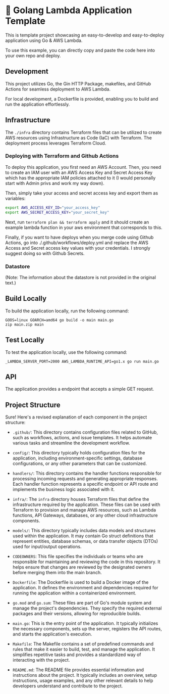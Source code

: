 # 🚀 Golang Lambda Application Template

This is template project showcasing an easy-to-develop and easy-to-deploy application using Go & AWS Lambda.

To use this example, you can directly copy and paste the code here into your own repo and deploy.

## Development

This project utilizes Go, the Gin HTTP Package, makefiles, and GitHub Actions for seamless deployment to AWS Lambda.

For local development, a Dockerfile is provided, enabling you to build and run the application effortlessly.

## Infrastructure

The `./infra` directory contains Terraform files that can be utilized to create AWS resources using Infrastructure 
as Code (IaC) with Terraform. The deployment process leverages Terraform Cloud.

### Deploying with Terraform and Github Actions

To deploy this application, you first need an AWS Account. Then, you need to create an IAM user with an AWS Access Key and Secret Access Key 
which has the appropriate IAM policies attached to it (I would personally start with Admin privs and work my way down).

Then, simply take your access and secret access key and export them as variables: 

```sh
export AWS_ACCESS_KEY_ID="your_access_key"
export AWS_SECRET_ACCESS_KEY="your_secret_key"
```

Next, run `terraform plan && terraform apply` and it should create an example lambda function in your aws environment that corresponds to this.

Finally, if you want to have deploys when you merge code using Github Actions, go into ./.github/workflows/deploy.yml
and replace the AWS Access and Secret access key values with your credentials. I strongly suggest doing so with Github Secrets.

### Datastore

(Note: The information about the datastore is not provided in the original text.)

## Build Locally

To build the application locally, run the following command:

```text
GOOS=linux GOARCH=amd64 go build -o main main.go
zip main.zip main
```

## Test Locally

To test the application locally, use the following command:

```text
_LAMBDA_SERVER_PORT=2000 AWS_LAMBDA_RUNTIME_API=go1.x go run main.go
```

## API

The application provides a endpoint that accepts a simple GET request.

## Project Structure

Sure! Here's a revised explanation of each component in the project structure:

- `.github/`: This directory contains configuration files related to GitHub, such as workflows, actions, and issue templates. It helps automate various tasks and streamline the development workflow.

- `config/`: This directory typically holds configuration files for the application, including environment-specific settings, database configurations, or any other parameters that can be customized.

- `handlers/`: This directory contains the handler functions responsible for processing incoming requests and generating appropriate responses. Each handler function represents a specific endpoint or API route and implements the business logic associated with it.

- `infra/`: The `infra` directory houses Terraform files that define the infrastructure required by the application. These files can be used with Terraform to provision and manage AWS resources, such as Lambda functions, API Gateways, databases, or any other cloud infrastructure components.

- `models/`: This directory typically includes data models and structures used within the application. It may contain Go struct definitions that represent entities, database schemas, or data transfer objects (DTOs) used for input/output operations.

- `CODEOWNERS`: This file specifies the individuals or teams who are responsible for maintaining and reviewing the code in this repository. It helps ensure that changes are reviewed by the designated owners before merging them into the main branch.

- `Dockerfile`: The Dockerfile is used to build a Docker image of the application. It defines the environment and dependencies required for running the application within a containerized environment.

- `go.mod` and `go.sum`: These files are part of Go's module system and manage the project's dependencies. They specify the required external packages and their versions, allowing for reproducible builds.

- `main.go`: This is the entry point of the application. It typically initializes the necessary components, sets up the server, registers the API routes, and starts the application's execution.

- `Makefile`: The Makefile contains a set of predefined commands and rules that make it easier to build, test, and manage the application. It simplifies repetitive tasks and provides a standardized way of interacting with the project.

- `README.md`: The README file provides essential information and instructions about the project. It typically includes an overview, setup instructions, usage examples, and any other relevant details to help developers understand and contribute to the project.
